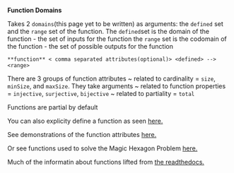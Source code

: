 **Function Domains**

Takes 2 ```domains```(this page yet to be written) as arguments: the ```defined``` set and the ```range``` set of the function.
The ```defined```set is the domain of the function - the set of inputs for the function
the ```range``` set is the codomain of the function - the set of possible outputs for the function

```essence
**function** < comma separated attributes(optional)> <defined> --> <range>
```
There are 3 groups of function attributes
  ~ related to cardinality = ```size```, ```minSize```, and ```maxSize```. They take arguments
  ~ related to function properties = ```injective```, ```surjective```, ```bijective```
  ~ related to partiality = ```total```

  Functions are partial by default

  You can also explicity define a function as seen [here.](https://github/conjure-cp/conjure/docs/notebooks/functionDemonstration.ipynb)

  See demonstrations of the function attributes [here.](https://github/conjure-cp/conjure/docs/notebooks/functionDemonstration.ipynb)

  Or see functions used to solve the Magic Hexagon Problem [here.](https://github.com/conjure-cp/conjure/tree/main/docs/notebooks/magicHexagon.ipynb)

  Much of the informatin about functions lifted from [the readthedocs.](https://conjure.readthedocs.io/en/latest/essence.html)

  
